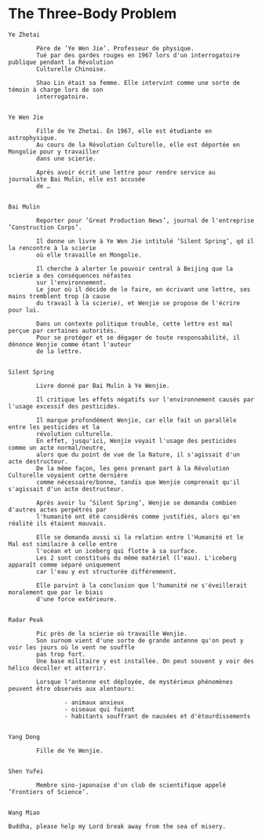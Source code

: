 # The Three-Body Problem

    Ye Zhetai

            Père de ’Ye Wen Jie’. Professeur de physique.
            Tué par des gardes rouges en 1967 lors d'un interrogatoire publique pendant la Révolution
            Culturelle Chinoise.

            Shao Lin était sa femme. Elle intervint comme une sorte de témoin à charge lors de son
            interrogatoire.


    Ye Wen Jie

            Fille de Ye Zhetai. En 1967, elle est étudiante en astrophysique.
            Au cours de la Révolution Culturelle, elle est déportée en Mongolie pour y travailler
            dans une scierie.

            Après avoir écrit une lettre pour rendre service au journaliste Bai Mulin, elle est accusée
            de …


    Bai Mulin

            Reporter pour ’Great Production News’, journal de l'entreprise ’Construction Corps’.

            Il donne un livre à Ye Wen Jie intitulé ’Silent Spring’, qd il la rencontre à la scierie
            où elle travaille en Mongolie.

            Il cherche à alerter le pouvoir central à Beijing que la scierie a des conséquences néfastes
            sur l'environnement.
            Le jour où il décide de le faire, en écrivant une lettre, ses mains tremblent trop (à cause
            du travail à la scierie), et Wenjie se propose de l'écrire pour lui.

            Dans un contexte politique trouble, cette lettre est mal perçue par certaines autorités.
            Pour se protéger et se dégager de toute responsabilité, il dénonce Wenjie comme étant l'auteur
            de la lettre.


    Silent Spring

            Livre donné par Bai Mulin à Ye Wenjie.

            Il critique les effets négatifs sur l'environnement causés par l'usage excessif des pesticides.

            Il marque profondément Wenjie, car elle fait un parallèle entre les pesticides et la
            révolution culturelle.
            En effet, jusqu'ici, Wenjie voyait l'usage des pesticides comme un acte normal/neutre,
            alors que du point de vue de la Nature, il s'agissait d'un acte destructeur.
            De la même façon, les gens prenant part à la Révolution Culturelle voyaient cette dernière
            comme nécessaire/bonne, tandis que Wenjie comprenait qu'il s'agissait d'un acte destructeur.

            Après avoir lu ’Silent Spring’, Wenjie se demanda combien d'autres actes perpétrés par
            l'humanité ont été considérés comme justifiés, alors qu'en réalité ils étaient mauvais.

            Elle se demanda aussi si la relation entre l'Humanité et le Mal est similaire à celle entre
            l'océan et un iceberg qui flotte à sa surface.
            Les 2 sont constitués du même matériel (l'eau). L'iceberg apparaît comme séparé uniquement
            car l'eau y est structurée différemment.

            Elle parvint à la conclusion que l'humanité ne s'éveillerait moralement que par le biais
            d'une force extérieure.


    Radar Peak

            Pic près de la scierie où travaille Wenjie.
            Son surnom vient d'une sorte de grande antenne qu'on peut y voir les jours où le vent ne souffle
            pas trop fort.
            Une base militaire y est installée. On peut souvent y voir des hélico décoller et atterrir.

            Lorsque l'antenne est déployée, de mystérieux phénomènes peuvent être observés aux alentours:

                    - animaux anxieux
                    - oiseaux qui fuient
                    - habitants souffrant de nausées et d'étourdissements


    Yang Dong

            Fille de Ye Wenjie.


    Shen Yufei

            Membre sino-japonaise d'un club de scientifique appelé ’Frontiers of Science’.


    Wang Miao

    Buddha, please help my Lord break away from the sea of misery.
